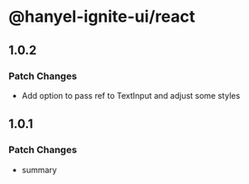 # @hanyel-ignite-ui/react

## 1.0.2

### Patch Changes

- Add option to pass ref to TextInput and adjust some styles

## 1.0.1

### Patch Changes

- summary
